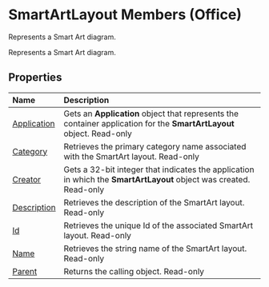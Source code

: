 
# SmartArtLayout Members (Office)
Represents a Smart Art diagram.

Represents a Smart Art diagram.


## Properties



|**Name**|**Description**|
|:-----|:-----|
|[Application](4834cf2d-413e-bfcc-e824-d95b4a33c6c1.md)|Gets an  **Application** object that represents the container application for the **SmartArtLayout** object. Read-only|
|[Category](1981f073-1407-b27c-d388-55d9cb51c7f1.md)|Retrieves the primary category name associated with the SmartArt layout. Read-only|
|[Creator](6951dc2d-92d2-5359-5f32-b22d24385d94.md)|Gets a 32-bit integer that indicates the application in which the  **SmartArtLayout** object was created. Read-only|
|[Description](233e9a68-a546-b97f-5e88-8f338bb351e7.md)|Retrieves the description of the SmartArt layout. Read-only|
|[Id](c8cd4332-6011-3ab7-a65c-f4f60240b2fd.md)|Retrieves the unique Id of the associated SmartArt layout. Read-only|
|[Name](66246cd6-7c1d-8777-7505-bec29d2678b7.md)|Retrieves the string name of the SmartArt layout. Read-only|
|[Parent](d7d8c5b0-63de-bda1-8376-5587abbf971f.md)|Returns the calling object. Read-only|
